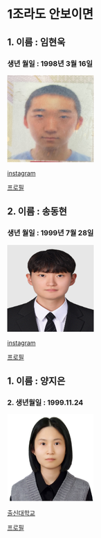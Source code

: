 # 1조라도 안보이면
## 1. 이름 : 임현욱  
### 생년 월일 : 1998년 3월 16일  
<img src="KakaoTalk_20240104_112423360.jpg" width="200" height= "200">

[instagram](https://www.instagram.com/gusdnr2222)

[프로필](5page/readme32.md) 

## 2. 이름 : 송동현
### 생년 월일 : 1999년 7월 28일
<img src="3page/picture1.jpg" width="200" height= "200">

[instagram](https://www.instagram.com/songdong_99?igsh=Ymt1ZTF4ZXA2ZHE0)

[프로필](3page/dh.md)


## 1. 이름 : 양지은 
### 2. 생년월일 : 1999.11.24 

<img src="비자 사진 - 복사본.jpg" width="200" height= "200">

[출신대학교](https://www.deu.ac.kr/www)

[프로필](2page/jieun.md)

